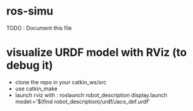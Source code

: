# ros-simu

TODO : 
Document this file  

# visualize URDF model with RViz (to debug it)

- clone the repo in your catkin_ws/src  
- use catkin_make  
- launch rviz with  : roslaunch robot_description display.launch model:='$(find robot_description)/urdf/Jaco_def.urdf'
